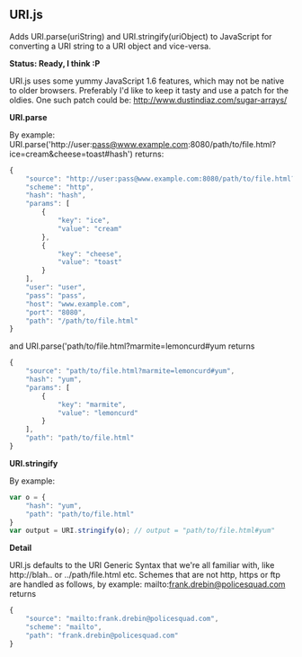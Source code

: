 URI.js
------
Adds URI.parse(uriString) and URI.stringify(uriObject) to JavaScript for converting a URI string to a URI object and vice-versa.

__Status: Ready, I think :P__

URI.js uses some yummy JavaScript 1.6 features, which may not be native to older browsers. Preferably I'd like to keep it tasty and use a patch for the oldies. One such patch could be: http://www.dustindiaz.com/sugar-arrays/

__URI.parse__

By example: URI.parse('http://user:pass@www.example.com:8080/path/to/file.html?ice=cream&cheese=toast#hash') returns:

``` js
{
    "source": "http://user:pass@www.example.com:8080/path/to/file.html?ice=cream&cheese=toast#hash",
    "scheme": "http",
    "hash": "hash",
    "params": [
        {
            "key": "ice",
            "value": "cream"
        },
        {
            "key": "cheese",
            "value": "toast"
        }
    ],
    "user": "user",
    "pass": "pass",
    "host": "www.example.com",
    "port": "8080",
    "path": "/path/to/file.html"
}
```

and URI.parse('path/to/file.html?marmite=lemoncurd#yum returns

``` js
{
    "source": "path/to/file.html?marmite=lemoncurd#yum",
    "hash": "yum",
    "params": [
        {
            "key": "marmite",
            "value": "lemoncurd"
        }
    ],
    "path": "path/to/file.html"
}
```

__URI.stringify__

By example:

``` js
var o = {
    "hash": "yum",
    "path": "path/to/file.html"
}
var output = URI.stringify(o); // output = "path/to/file.html#yum"
```

__Detail__

URI.js defaults to the URI Generic Syntax that we're all familiar with, 
like http://blah.. or ../path/file.html etc. Schemes that are not
http, https or ftp are handled as follows, by example: mailto:frank.drebin@policesquad.com 
returns

``` js
{
    "source": "mailto:frank.drebin@policesquad.com",
    "scheme": "mailto",
    "path": "frank.drebin@policesquad.com"
}
```

